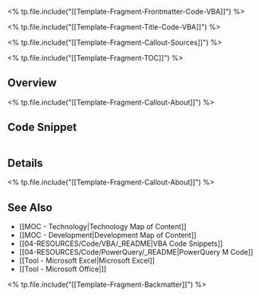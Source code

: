 <% tp.file.include("[[Template-Fragment-Frontmatter-Code-VBA]]") %>

<% tp.file.include("[[Template-Fragment-Title-Code-VBA]]") %>

<% tp.file.include("[[Template-Fragment-Callout-Sources]]") %>

<% tp.file.include("[[Template-Fragment-TOC]]") %>

## Overview

<% tp.file.include("[[Template-Fragment-Callout-About]]") %>

## Code Snippet

```bash

```

## Details

<% tp.file.include("[[Template-Fragment-Callout-About]]") %>

## See Also

- [[MOC - Technology|Technology Map of Content]]
- [[MOC - Development|Development Map of Content]]
- [[04-RESOURCES/Code/VBA/_README|VBA Code Snippets]]
- [[04-RESOURCES/Code/PowerQuery/_README|PowerQuery M Code]]
- [[Tool - Microsoft Excel|Microsoft Excel]]
- [[Tool - Microsoft Office|]]

<% tp.file.include("[[Template-Fragment-Backmatter]]") %>
